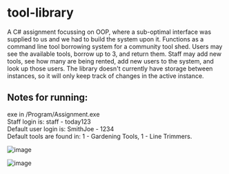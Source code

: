 # tool-library
A C# assignment focussing on OOP, where a sub-optimal interface was supplied to us and we had to build the system upon it. 
Functions as a command line tool borrowing system for a community tool shed. Users may see the available tools, borrow up to 3, and return them. 
Staff may add new tools, see how many are being rented, add new users to the system, and look up those users.
The library doesn't currently have storage between instances, so it will only keep track of changes in the active instance.

## Notes for running:
exe in /Program/Assignment.exe<br>
Staff login is: staff - today123<br>
Default user login is: SmithJoe - 1234<br>
Default tools are found in: 1 - Gardening Tools, 1 - Line Trimmers.


![image](https://user-images.githubusercontent.com/82748756/162881964-6abfde79-c31f-4e01-b55d-7e01e3a93f27.png)

![image](https://user-images.githubusercontent.com/82748756/162882064-cf3fcab5-8ac7-4a68-9e5d-cc2b3fbbb20d.png)
